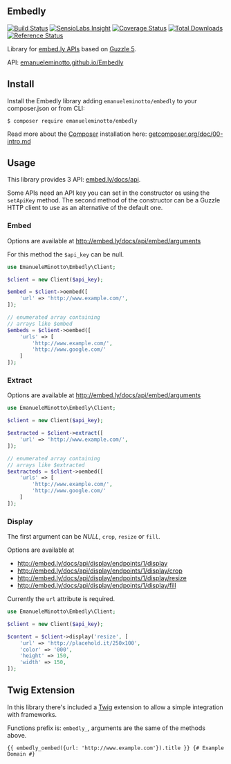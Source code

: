 Embedly
-------

[![Build Status](https://img.shields.io/travis/EmanueleMinotto/Embedly.svg)](https://travis-ci.org/EmanueleMinotto/Embedly)
[![SensioLabs Insight](https://img.shields.io/sensiolabs/i/6d6207e1-5347-40ec-98d9-2d75cda2ca7d.svg?style=flat)](https://insight.sensiolabs.com/projects/6d6207e1-5347-40ec-98d9-2d75cda2ca7d)
[![Coverage Status](https://img.shields.io/coveralls/EmanueleMinotto/Embedly.svg)](https://coveralls.io/r/EmanueleMinotto/Embedly)
[![Total Downloads](https://img.shields.io/packagist/dt/EmanueleMinotto/Embedly.svg?style=flat)](https://packagist.org/packages/emanueleminotto/embedly)
[![Reference Status](https://www.versioneye.com/php/emanueleminotto:embedly/reference_badge.svg?style=flat)](https://www.versioneye.com/php/emanueleminotto:embedly/references)

Library for [embed.ly APIs](http://embed.ly/api) based on [Guzzle 5](http://docs.guzzlephp.org/en/latest/).

API: [emanueleminotto.github.io/Embedly](http://emanueleminotto.github.io/Embedly/)

## Install

Install the Embedly library adding `emanueleminotto/embedly` to your composer.json or from CLI:

```
$ composer require emanueleminotto/embedly
```

Read more about the [Composer](http://getcomposer.org/) installation here: [getcomposer.org/doc/00-intro.md](https://getcomposer.org/doc/00-intro.md)

## Usage

This library provides 3 API: [embed.ly/docs/api](http://embed.ly/docs/api).

Some APIs need an API key you can set in the constructor os using the `setApiKey` method.
The second method of the constructor can be a Guzzle HTTP client to use as an alternative of the default one.

### Embed

Options are available at http://embed.ly/docs/api/embed/arguments

For this method the `$api_key` can be null.

```php
use EmanueleMinotto\Embedly\Client;

$client = new Client($api_key);

$embed = $client->oembed([
    'url' => 'http://www.example.com/',
]);

// enumerated array containing
// arrays like $embed
$embeds = $client->oembed([
    'urls' => [
        'http://www.example.com/',
        'http://www.google.com/'
    ]
]);
```

### Extract

Options are available at http://embed.ly/docs/api/embed/arguments

```php
use EmanueleMinotto\Embedly\Client;

$client = new Client($api_key);

$extracted = $client->extract([
    'url' => 'http://www.example.com/',
]);

// enumerated array containing
// arrays like $extracted
$extracteds = $client->oembed([
    'urls' => [
        'http://www.example.com/',
        'http://www.google.com/'
    ]
]);
```

### Display

The first argument can be *NULL*, `crop`, `resize` or `fill`.

Options are available at

 * http://embed.ly/docs/api/display/endpoints/1/display
 * http://embed.ly/docs/api/display/endpoints/1/display/crop
 * http://embed.ly/docs/api/display/endpoints/1/display/resize
 * http://embed.ly/docs/api/display/endpoints/1/display/fill

Currently the `url` attribute is required.

```php
use EmanueleMinotto\Embedly\Client;

$client = new Client($api_key);

$content = $client->display('resize', [
    'url' => 'http://placehold.it/250x100',
    'color' => '000',
    'height' => 150,
    'width' => 150,
]);
```

## Twig Extension

In this library there's included a [Twig](http://twig.sensiolabs.org/) extension to allow a simple integration with frameworks.

Functions prefix is: `embedly_`, arguments are the same of the methods above.

```twig
{{ embedly_oembed({url: 'http://www.example.com'}).title }} {# Example Domain #}
```
